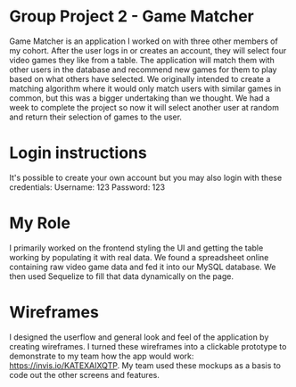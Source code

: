 # Group Project 2 - Game Matcher
Game Matcher is an application I worked on with three other members of my cohort. After the user logs in or creates an account, they will select four video games they like from a table. The application will match them with other users in the database and recommend new games for them to play based on what others have selected. We originally intended to create a matching algorithm where it would only match users with similar games in common, but this was a bigger undertaking than we thought. We had a week to complete the project so now it will select another user at random and return their selection of games to the user.

# Login instructions
It's possible to create your own account but you may also login with these credentials:
Username: 123
Password: 123

# My Role
I primarily worked on the frontend styling the UI and getting the table working by populating it with real data. We found a spreadsheet online containing raw video game data and fed it into our MySQL database. We then used Sequelize to fill that data dynamically on the page.

# Wireframes
I designed the userflow and general look and feel of the application by creating wireframes. I turned these wireframes into a clickable prototype to demonstrate to my team how the app would work: https://invis.io/KATEXAIXQTP. My team used these mockups as a basis to code out the other screens and features.